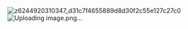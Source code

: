 ![z6244920310347_d31c7f4655889d8d30f2c55e127c27c0](https://github.com/user-attachments/assets/5740d954-c7d2-4a71-b4d8-abc7e2887a8f)
![Uploading image.png…]()
